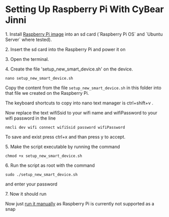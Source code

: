 # Setting Up Raspberry Pi With CyBear Jinni

<p>1. Install <a href="https://www.raspberrypi.org/downloads">Raspberry Pi image</a> into an sd card (`Raspberry Pi OS` and `Ubuntu Server` where tested).</p>

<p>2. Insert the sd card into the Raspberry Pi and power it on</p>

<p>3. Open the terminal.</p>

<p>4. Create the file 'setup_new_smart_device.sh' on the device.

`nano setup_new_smart_device.sh`

Copy the content from the file `setup_new_smart_device.sh` in this folder into that file we created on the Raspberry Pi.

The keyboard shortcuts to copy into nano text manager is ctrl+shift+v .

Now replace the text wifiSsid to your wifi name and wifiPassword to your wifi password in the line

`nmcli dev wifi connect wifiSsid password wifiPassword`

To save and exist press ctrl+x  and than press y to accept.

<p>5. Make the script executable by running the command </p>

`chmod +x setup_new_smart_device.sh`

<p>6. Run the script as root with the command</p>

`sudo ./setup_new_smart_device.sh`

and enter your password

<p>7. Now it should run</p>

<p>Now just <a href="https://github.com/CyBear-Jinni/CBJ_Smart-Device/wiki/Instructions-for-developers">run it manually</a> as Raspberry Pi is currently not supported as a snap</p>
